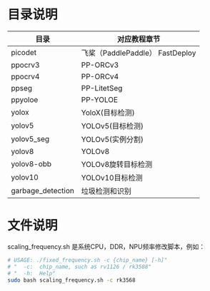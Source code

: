 # 目录说明

| 目录                | 对应教程章节                       |
| ------------------ | --------------------------------- |
| picodet            | 飞桨（PaddlePaddle） FastDeploy    | 
| ppocrv3            | PP-ORCv3                        |
| ppocrv4            | PP-ORCv4                        | 
| ppseg              | PP-LitetSeg                     |
| ppyoloe            | PP-YOLOE                        |
| yolox              | YoloX(目标检测)                  |
| yolov5             | YOLOv5(目标检测)                 |
| yolov5_seg         | YOLOv5(实例分割)                 |
| yolov8             | YOLOv8                 |
| yolov8-obb         | YOLOv8旋转目标检测                |
| yolov10            | YOLOv10目标检测                 |
| garbage_detection  | 垃圾检测和识别               |


# 文件说明

scaling_frequency.sh 是系统CPU，DDR，NPU频率修改脚本，例如：

```sh
# USAGE: ./fixed_frequency.sh -c {chip_name} [-h]"
# "  -c:  chip_name, such as rv1126 / rk3588"
# "  -h:  Help"
sudo bash scaling_frequency.sh -c rk3568
```